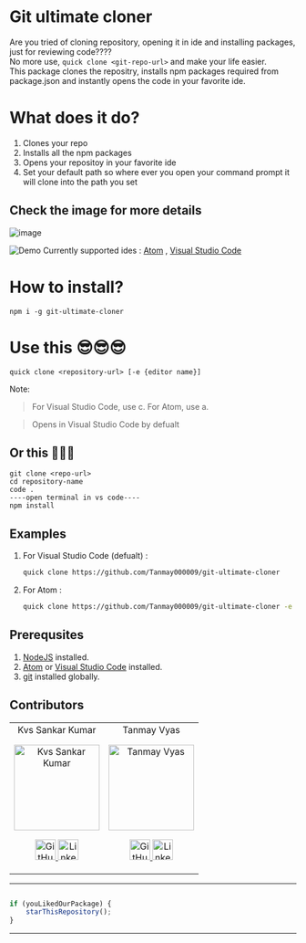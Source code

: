 # Git ultimate cloner


Are you tried of cloning repository, opening it in ide and installing packages, just for reviewing code????
<br>
No more use,  `quick clone <git-repo-url>` and make your life easier.
<br>
This package clones the repositry, installs npm packages required from package.json and instantly opens the code in your favorite ide.

# What does it do?
1. Clones your repo
2. Installs all the npm packages
3. Opens your repositoy in your favorite ide
4. Set your default path so where ever you open your command prompt it will clone into the path you set
 
## Check the image for more details

![image](https://user-images.githubusercontent.com/55633494/136370624-da565247-67b9-4132-9e87-55de2910cecf.png)


![Demo](https://user-images.githubusercontent.com/70322519/134666741-7c2f2d97-dc34-4296-9e30-2f3ad4aa891e.jpeg)
Currently supported ides : [Atom](https://atom.io/) , [Visual Studio Code](https://code.visualstudio.com/download) 

# How to install?

    npm i -g git-ultimate-cloner


# Use this 😎😎😎

    quick clone <repository-url> [-e {editor name}]
    
   Note:
   > For Visual Studio Code, use c. For Atom, use a.
   
   > Opens in Visual Studio Code by defualt
    
## Or this 🥵🥵🥵
    
    git clone <repo-url>
    cd repository-name
    code .
    ----open terminal in vs code----
    npm install

## Examples
1. For Visual Studio Code (defualt) :
   ```sh
   quick clone https://github.com/Tanmay000009/git-ultimate-cloner
   ```
2. For Atom :
   ```sh
   quick clone https://github.com/Tanmay000009/git-ultimate-cloner -e a
   ```

## Prerequsites

1.  [NodeJS](https://nodejs.org/en/) installed.
2.  [Atom](https://atom.io/) or [Visual Studio Code](https://code.visualstudio.com/download) installed.
3.  [git](https://git-scm.com/) installed globally.

## Contributors

<table>
	<tr align="center">
		<td>
		Kvs Sankar Kumar
		<p align="center">
			<img src = "https://user-images.githubusercontent.com/70322519/135128594-9d853a7c-c501-4c8d-9943-ac984569ae7f.png" width="150" height="150" alt="Kvs Sankar Kumar">
		</p>
			<p align="center">
				<a href = "https://github.com/kvssankar">
					<img src = "http://www.iconninja.com/files/241/825/211/round-collaboration-social-github-code-circle-network-icon.svg" width="36" height = "36" alt="GitHub"/>
				</a>
				<a href = "https://www.linkedin.com/in/sankarkvs/">
					<img src = "http://www.iconninja.com/files/863/607/751/network-linkedin-social-connection-circular-circle-media-icon.svg" width="36" height="36" alt="LinkedIn"/>
				</a>
			</p>
		</td>
        <td>
		Tanmay Vyas
		<p align="center">
			<img src = "https://user-images.githubusercontent.com/70322519/135129327-554cead3-1245-4024-95e8-7d704341ab63.png" width="150" height="150" alt="Tanmay Vyas">
		</p>
			<p align="center">
				<a href = "https://github.com/Tanmay000009">
					<img src = "http://www.iconninja.com/files/241/825/211/round-collaboration-social-github-code-circle-network-icon.svg" width="36" height = "36" alt="GitHub"/>
				</a>
				<a href = "https://www.linkedin.com/in/tanmay-vyas-09/">
					<img src = "http://www.iconninja.com/files/863/607/751/network-linkedin-social-connection-circular-circle-media-icon.svg" width="36" height="36" alt="LinkedIn"/>
				</a>
			</p>
		</td>
    </tr>
</table>

---------

```javascript

if (youLikedOurPackage) {
    starThisRepository();
}

```

-----------
